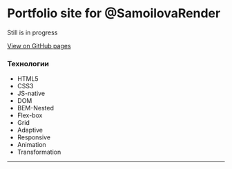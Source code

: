 #  Portfolio site for @SamoilovaRender

Still is in progress

[View on GitHub pages](https://beardy-raccoon.github.io/SamoilovaRender/index.html)

### Технологии
* HTML5
* CSS3
* JS-native
* DOM
* BEM-Nested
* Flex-box
* Grid
* Adaptive
* Responsive
* Animation
* Transformation

****
